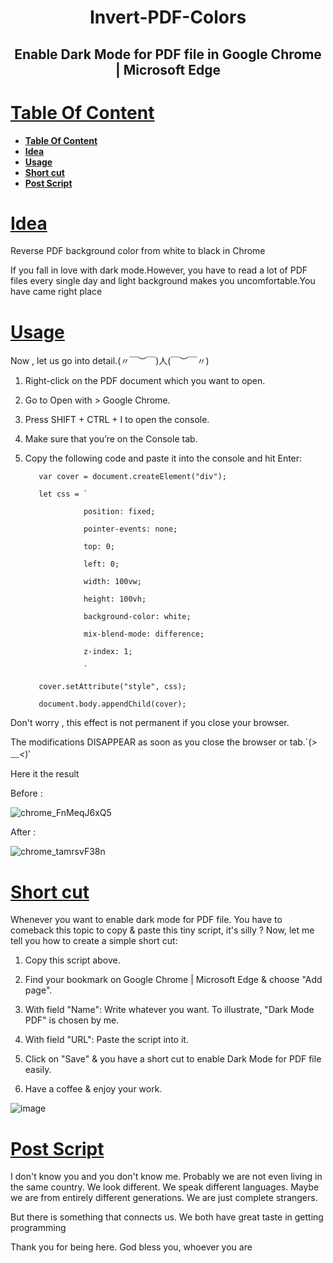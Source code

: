 <h1 align="center"> Invert-PDF-Colors </h1>
<h2 align="center"> Enable Dark Mode for PDF file in Google Chrome | Microsoft Edge  </h2>

# [**Table Of Content**](#table-of-content)

- [**Table Of Content**](#table-of-content)
- [**Idea**](#idea)
- [**Usage**](#usage)
- [**Short cut**](#short-cut)
- [**Post Script**](#post-script)

# [**Idea**](#idea)

Reverse PDF background color from white to black in Chrome

If you fall in love with dark mode.However, you have to read a lot of PDF files every single day and light background makes you uncomfortable.You have came right place

# [**Usage**](#usage)
Now , let us go into detail.(〃￣︶￣)人(￣︶￣〃)

1. Right-click on the PDF document which you want to open.

2. Go to Open with > Google Chrome.

3. Press SHIFT + CTRL + I to open the console.

4. Make sure that you’re on the Console tab.

5. Copy the following code and paste it into the console and hit Enter:


          var cover = document.createElement("div");

          let css = `

                    position: fixed;

                    pointer-events: none;

                    top: 0;

                    left: 0;

                    width: 100vw;

                    height: 100vh;

                    background-color: white;

                    mix-blend-mode: difference;

                    z-index: 1;

                    `

          cover.setAttribute("style", css);

          document.body.appendChild(cover);

Don't worry , this effect is not permanent if you close your browser.

The modifications DISAPPEAR as soon as you close the browser or tab.`(*>﹏<*)′

Here it the result

Before :

![chrome_FnMeqJ6xQ5](https://user-images.githubusercontent.com/58034430/120745275-01d40280-c527-11eb-9cd4-a1431b5d9bde.png)

After : 

![chrome_tamrsvF38n](https://user-images.githubusercontent.com/58034430/120745335-23cd8500-c527-11eb-8af7-14f9b050d37e.png)

# [**Short cut**](#short-cut)

Whenever you want to enable dark mode for PDF file. You have to comeback this topic to copy & paste this tiny script, it's silly ? Now, let me tell you how to create a simple short cut:

1. Copy this script above.
   
2. Find your bookmark on Google Chrome | Microsoft Edge & choose "Add page".

3. With field "Name": Write whatever you want. To illustrate, "Dark Mode PDF" is chosen by me.

4. With field "URL": Paste the script into it.

5. Click on "Save" & you have a short cut to enable Dark Mode for PDF file easily.

6. Have a coffee & enjoy your work.

![image](https://user-images.githubusercontent.com/58034430/131234914-13417936-5338-407c-8573-7371ef1bcb56.png)

# [**Post Script**](#post-script)

I don't know you and you don't know me. Probably we are not even living in the same country. We look different. We speak different languages. Maybe we are from entirely different generations. We are just complete strangers. 

But there is something that connects us. We both have great taste in getting programming 

Thank you for being here. God bless you, whoever you are
